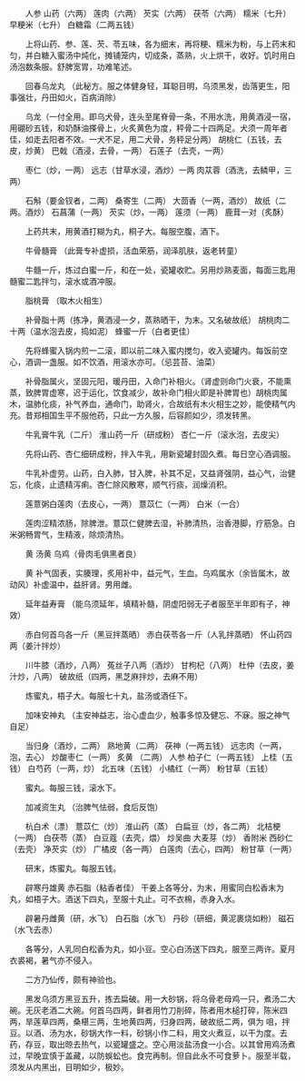 <!-- { "loadSidebar": true } -->
　　人参 山药（六两） 莲肉（六两） 芡实（六两） 茯苓（六两） 糯米（七升） 早粳米（七升） 白糖霜（二两五钱）

　　上将山药、参、莲、芡、苓五味，各为细末，再将粳、糯米为粉，与上药末和匀，并白糖入蜜汤中炖化，摊铺笼内，切成条，蒸熟，火上烘干，收好。饥时用白汤泡数条服。舒脾宽胃，功难笔述。

　　回春乌龙丸 （此秘方。服之体健身轻，耳聪目明，乌须黑发，齿落更生，阳事强壮，丹田如火，百病消除）

　　乌龙（一付全用。即乌犬骨，连头至尾脊骨一条，不用水洗，用黄酒浸一宿，用硼砂五钱，和奶酥油搽骨上，火炙黄色为度，秤骨二十四两足。犬须一周年者佳，如走去阳者不效。一犬不足，用二犬骨，务秤足分两） 胡桃仁（五钱，去皮，炒黄） 巴戟（酒浸，去骨，一两） 石莲子（去壳，一两）

　　枣仁（炒，一两） 远志（甘草水浸，酒炒）一两 肉苁蓉（酒洗，去鳞甲，三两）

　　石斛（要金钗者，二两） 桑寄生（二两） 大茴香（一两，酒炒） 故纸（二两。酒炒） 石菖蒲（一两） 芡实（炒，一两） 莲须（一两） 鹿茸一对（炙酥）

　　上药共末，用黄酒打糊为丸，桐子大。每服空腹，酒下。

　　牛骨髓膏 （此膏专补虚损，活血荣筋，润泽肌肤，返老转童）

　　牛髓一斤，炼过白蜜一斤，和在一处，瓷罐收贮。另用炒熟麦面，每面三匙用髓蜜二匙拌匀，滚水或酒冲服。

　　脂桃膏 （取木火相生）

　　补骨脂十两（拣净，黄酒浸一夕，蒸熟晒干，为末。又名破故纸） 胡桃肉二十两（温水泡去皮，捣如泥） 蜂蜜一斤（白者更佳）

　　先将蜂蜜入锅内煎一二滚，即以前二味入蜜内搅匀，收入瓷罐内。每饭前空心，酒调一盏服。如不饮酒，用滚水亦可。（忌芸苔、油菜）

　　补骨脂属火，坚固元阳，暖丹田，入命门补相火。（肾虚则命门火衰，不能熏蒸，致脾胃虚寒，迟于运化，饮食减少，故补命门相火即是补脾胃也）胡桃肉属木，温肺化痰，补气养血，通命门，助肾火，合故纸有木火相生之妙，能使精气内充。昔郑相国生平不服他药，只此一方久服，后容颜如少，须发转黑。

　　牛乳膏牛乳（二斤） 淮山药一斤（研成粉） 杏仁一斤（滚水泡，去皮尖）

　　先将山药、杏仁细研成粉，拌入牛乳，用新瓷罐封固久煮。每日空心酒调服。

　　牛乳补虚劳。山药，白入肺，甘入脾，补其不足，又益肾强阴，益心气，治健忘，化痰，止遗精泻痢。杏仁除风散寒，顺气行痰，润燥消积。

　　莲薏粥白莲肉（去皮心，一两） 薏苡仁（一两） 白米（一合）

　　莲肉涩精浓肠，除脾泄。薏苡仁健脾去湿，补肺清热，治香港脚，疗筋急。白米粥畅胃气，生精液，除烦清热。

　　黄 汤黄 乌鸡（骨肉毛俱黑者良）

　　黄 补气固表，实腠理，炙用补中，益元气，生血。乌鸡属水（余皆属木，故动风）补虚温中，益肝肾。男用雌。

　　延年益寿膏 （能乌须延年，填精补髓，阴虚阳弱无子者服至半年即有子，神效）

　　赤白何首乌各一斤（黑豆拌蒸晒） 赤白茯苓各一斤（人乳拌蒸晒） 怀山药四两（姜汁拌炒）

　　川牛膝（酒炒，八两） 菟丝子八两（酒炒） 甘枸杞（八两） 杜仲（去皮，姜汁炒，八两） 破故纸（四两，黑芝麻拌炒，去麻不用）

　　炼蜜丸，梧子大。每服七十丸，盐汤或酒任下。

　　加味安神丸 （主安神益志，治心虚血少，触事多惊及健忘、不寐。服之神气自足）

　　当归身（酒炒，二两） 熟地黄（二两） 茯神（一两五钱） 远志肉（一两，泡，去心） 炒酸枣仁（一两） 炙黄 （二两） 人参 柏子仁（一两五钱） 上桂（五钱） 白芍药（一两，炒） 北五味（五钱） 小橘红（一两） 粉甘草（五钱）

　　蜜丸。每服三钱，滚水下。

　　加减资生丸 （治脾气怯弱，食后反饱）

　　杭白术（漂） 薏苡仁（炒） 淮山药（蒸） 白扁豆（炒，各二两） 北桔梗（一两） 白茯苓（蒸） 白豆蔻（去壳，煨） 炒吴曲 大麦芽（炒） 香附米 西砂仁（去壳） 净芡实（炒） 广橘皮（各一两） 白莲肉（去心，四两） 粉甘草（一两）

　　研末，炼蜜丸。每服五钱。

　　辟寒丹雄黄 赤石脂（粘香者佳） 干姜上各等分，为末，用蜜同白松香末为丸，如梧子大。酒送下四丸，至服十丸止。可不衣棉，赤身入水。

　　辟暑丹雌黄（研，水飞） 白石脂（水飞） 丹砂（研细，黄泥裹烧如粉） 磁石（水飞去赤）

　　各等分，人乳同白松香为丸，如小豆。空心白汤送下四丸，服至三两许。夏月衣裘褐，暑气亦不侵入。

　　二方乃仙传，颇有神验也。

　　黑发乌须方黑豆五升，拣去扁破。用一大砂锅，将乌骨老母鸡一只，煮汤二大碗。无灰老酒二大碗。何首乌四两，鲜者用竹刀削碎，陈者用木槌打碎，陈米四两，旱莲草四两，桑椹三两，生地黄四两，归身四两，破故纸二两，俱为 咀，拌豆。以酒、汤为水，砂锅大作一料，砂锅小作二料，用文火煮豆，以干为度。去药，存豆，取出晾去热气，以瓷罐盛之。空心用淡盐汤食一小合。以其曾用鸡汤煮过，早晚宜慎于盖藏，以防蜈蚣也。食完再制。但自此永不可食萝卜。服至半载，须发从内黑出，目明如少，极妙。

　　
